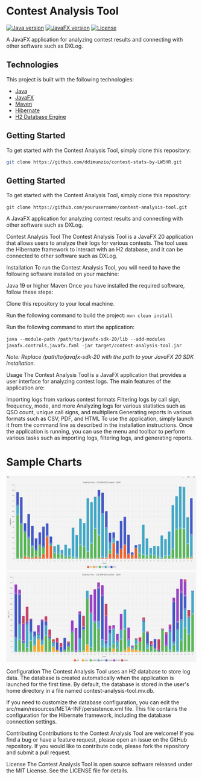 # Contest Analysis Tool

[![Java version](https://img.shields.io/badge/java-19-blue)](https://java.com)
[![JavaFX version](https://img.shields.io/badge/javafx-20-blue)](https://openjfx.io)
[![License](https://img.shields.io/badge/license-MIT-blue)](https://github.com/yourusername/contest-analysis-tool/blob/main/LICENSE)

A JavaFX application for analyzing contest results and connecting with other software such as DXLog.

## Technologies

This project is built with the following technologies:

- [Java](https://java.com)
- [JavaFX](https://openjfx.io)
- [Maven](https://maven.apache.org/)
- [Hibernate](https://hibernate.org/)
- [H2 Database Engine](https://www.h2database.com/)

## Getting Started

To get started with the Contest Analysis Tool, simply clone this repository:

```bash
git clone https://github.com/ddimunzio/contest-stats-by-LW5HR.git
```
## Getting Started

To get started with the Contest Analysis Tool, simply clone this repository:


`git clone https://github.com/yourusername/contest-analysis-tool.git`


A JavaFX application for analyzing contest results and connecting with other software such as DXLog.

Contest Analysis Tool
The Contest Analysis Tool is a JavaFX 20 application that allows users to analyze their logs for various contests. The tool uses the Hibernate framework to interact with an H2 database, and it can be connected to other software such as DXLog.

Installation
To run the Contest Analysis Tool, you will need to have the following software installed on your machine:

Java 19 or higher
Maven
Once you have installed the required software, follow these steps:

Clone this repository to your local machine.

Run the following command to build the project:
`mvn clean install`

Run the following command to start the application:

`java --module-path /path/to/javafx-sdk-20/lib --add-modules javafx.controls,javafx.fxml -jar target/contest-analysis-tool.jar
`

_Note: Replace /path/to/javafx-sdk-20 with the path to your JavaFX 20 SDK installation._

Usage
The Contest Analysis Tool is a JavaFX application that provides a user interface for analyzing contest logs. The main features of the application are:

Importing logs from various contest formats
Filtering logs by call sign, frequency, mode, and more
Analyzing logs for various statistics such as QSO count, unique call signs, and multipliers
Generating reports in various formats such as CSV, PDF, and HTML
To use the application, simply launch it from the command line as described in the installation instructions. Once the application is running, you can use the menu and toolbar to perform various tasks such as importing logs, filtering logs, and generating reports.

<H1>Sample Charts</H1>

<img src="images/totalByHourAndBand.png" alt="Chart" />

<img src="images/totalByHourAndOp.png" alt="Chart" />


Configuration
The Contest Analysis Tool uses an H2 database to store log data. The database is created automatically when the application is launched for the first time. By default, the database is stored in the user's home directory in a file named contest-analysis-tool.mv.db.

If you need to customize the database configuration, you can edit the src/main/resources/META-INF/persistence.xml file. This file contains the configuration for the Hibernate framework, including the database connection settings.

Contributing
Contributions to the Contest Analysis Tool are welcome! If you find a bug or have a feature request, please open an issue on the GitHub repository. If you would like to contribute code, please fork the repository and submit a pull request.

License
The Contest Analysis Tool is open source software released under the MIT License. See the LICENSE file for details.
